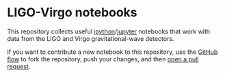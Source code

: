 LIGO-Virgo notebooks
====================

This repository collects useful [ipython](https://ipython.org/)/[jupyter](https://jupyter.org/) notebooks that work with data from the LIGO and Virgo gravitational-wave detectors.

If you want to contribute a new notebook to this repository, use the [GitHub flow](https://guides.github.com/introduction/flow/) to fork the repository, push your changes, and then [open a pull request](//github.com/ligovirgo/notebooks/compare).
